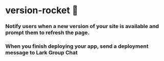 # version-rocket  🔔

### Notify users when a new version of your site is available and prompt them to refresh the page.
### When you finish deploying your app, send a deployment message to Lark Group Chat
